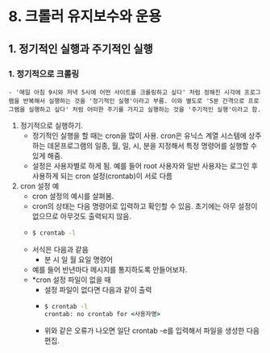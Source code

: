 # 8. 크롤러 유지보수와 운용
## 1. 정기적인 실행과 주기적인 실행
### 1. 정기적으로 크롤링
    - '매일 아침 9시와 저녁 5시에 어떤 사이트를 크롤링하고 싶다' 처럼 정해진 시각에 프로그램을 반복해서 실행하는 것을 '정기적인 실행'이라고 부름. 이와 별도로 '5분 간격으로 프로그램을 실행하고 싶다' 처럼 어떠한 주기를 가지고 실행하는 것을 '주기적인 실행'이라고 함.
1. 정기적으로 실행하기.
   - 정기적인 실행을 할 때는 cron을 많이 사용. cron은 유닉스 계열 시스템에 상주하는 데몬프로그램의 일종, 월, 일, 시, 분을 지정해서 특정 명령어를 실행할 수 있게 해줌.
   - 설정은 사용자별로 하게 됨. 예를 들어 root 사용자와 일반 사용자는 로그인 후 사용하게 되는 cron 설정(crontab)이 서로 다름
2. cron 설정 예
   - cron 설정의 예시를 살펴봄.
   - cron의 상태는 다음 명령어로 입력하고 확인할 수 있음. 초기에는 아무 설정이 없으므로 아무것도 출력되지 않음.
   - ```cmd
     $ crontab -l
     ```
    - 서식은 다음과 같음
      - 분 시 일 월 요일 명령어
    - 예를 들어 반년마다 메시지를 통지하도록 만들어보자.
    - *cron 설정 파일이 없을 때
      - 설정 파일이 없다면 다음과 같이 출력
      - ```cmd
        $ crontab -l
        crontab: no crontab for <사용자명>
        ```
      - 위와 같은 오류가 나오면 일단 crontab -e를 입력해서 파일을 생성한 다음 편집.